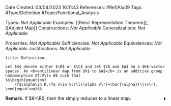 <div class="topSpace"></div>

Date Created: 03/04/2023 16:11:43
References: #Ref/Alu09
Tags: #Type/Definition #Topic/Functional_Analysis

Types: <i>Not Applicable</i>
Examples: [[Riesz Representation Theorem]], [[Adjoint Map]]
Constructions: <i>Not Applicable</i>
Generalizations: <i>Not Applicable</i>

Properties: <i>Not Applicable</i>
Sufficiencies: <i>Not Applicable</i>
Equivalences: <i>Not Applicable</i>
Justifications: <i>Not Applicable</i>

``` ad-Definition
title: Definition.

Let $K$ denote either $\R$ or $\C$ and let $V$ and $W$ be a $K$-vector spaces. An <b>antilinear map from $V$ to $W$</b> is an additive group homomorphism $T:V\to W$ such that
$$\begin{equation}
    \fa\alpha\in K,\fa v\in V:T\l(\alpha v\r)=\bar{\alpha}T\l(v\r).
\end{equation}$$

```

<b>Remark.</b> If $K=\R$, then the simply reduces to a linear map.<span style="float:right;">$\blacklozenge$</span>
